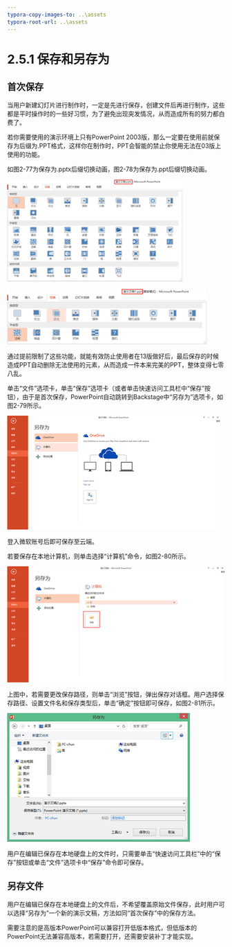 ```yaml
---
typora-copy-images-to: ..\assets
typora-root-url: ..\assets
---
```


# 2.5.1  保存和另存为

## **首次保存**

当用户新建幻灯片进行制作时，一定是先进行保存，创建文件后再进行制作，这些都是平时操作时的一些好习惯，为了避免出现突发情况，从而造成所有的努力都白费了。

若你需要使用的演示环境上只有PowerPoint 2003版，那么一定要在使用前就保存为后缀为.PPT格式，这样你在制作时，PPT会智能的禁止你使用无法在03版上使用的功能。

如图2-77为保存为.pptx后缀切换动画，图2-78为保存为.ppt后缀切换动画。

![&#x56FE;2-77](../../../.gitbook/assets/clip_image002-1565864744145%20%281%29.png)

![&#x56FE;2-78](../../../.gitbook/assets/clip_image004-1565864749387%20%281%29.png)

通过提前限制了这些功能，就能有效防止使用者在13版做好后，最后保存的时候造成PPT自动删除无法使用的元素，从而造成一件本来完美的PPT，整体变得七零八乱。

单击“文件”选项卡，单击“保存”选项卡（或者单击快速访问工具栏中“保存”按钮），由于是首次保存，PowerPoint自动跳转到Backstage中“另存为”选项卡，如图2-79所示。

![&#x56FE;2-79](../../../.gitbook/assets/clip_image006-1565864761021%20%281%29.png)

登入微软账号后即可保存至云端。

若要保存在本地计算机，则单击选择“计算机”命令，如图2-80所示。

![&#x56FE;2-80](../../../.gitbook/assets/clip_image008-1565864768014.png)

上图中，若需要更改保存路径，则单击“浏览”按钮，弹出保存对话框。用户选择保存路径、设置文件名和保存类型后，单击“确定”按钮即可保存，如图2-81所示。

![&#x56FE; 2-81](../../../.gitbook/assets/clip_image002-1565864786247.png)

用户在编辑已保存在本地硬盘上的文件时，只需要单击“快速访问工具栏”中的“保存”按钮或单击“文件”选项卡中“保存”命令即可保存。

## **另存文件**

用户在编辑已保存在本地硬盘上的文件后，不希望覆盖原始文件保存，此时用户可以选择“另存为”一个新的演示文稿，方法如同“首次保存”中的保存方法。

需要注意的是高版本PowerPoint可以兼容打开低版本格式，但低版本的PowerPoint无法兼容高版本，若需要打开，还需要安装补丁才能实现。

